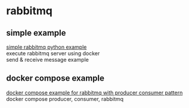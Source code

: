 # rabbitmq

## simple example
[simple rabbitmq python example](https://github.com/hsh2438/python_sources/tree/master/rabbitmq/simple_example) <br>
execute rabbitmq server using docker <br>
send & receive message example <br>

## docker compose example
[docker compose example for rabbitmq with producer consumer pattern](https://github.com/hsh2438/python_sources/tree/master/rabbitmq/docker_compose_example) <br>
docker compose producer, consumer, rabbitmq <br>
